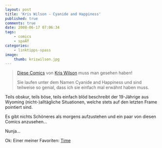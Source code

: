 ```yaml
---
layout: post
title: 'Kris Wilson - Cyanide and Happiness'
published: true
comments: true
date: 2008-06-17 07:06:34
tags:
    - comics
    - spaÃŸ
categories:
    - linktipps-spass
image:
    thumb: kriswilson.jpg
---
```

> [Diese Comics][1] von [Kris Wilson][2] muss man gesehen haben!
> 
> Sie laufen unter dem Namen Cyanide and Happiness und sind teilweise so genial, dass ich sie einfach mal erwähnt haben muss.



Teils obskur, teils böse, teils einfach blöd beschreibt der 19-Jährige aus Wyoming (nicht-)alltägliche Situationen, welche stets auf den letzten Frame pointiert sind.

Es gibt nichts Schöneres als morgens aufzustehen und ein paar von diesen Comics anzusehen&#8230;

Nunja&#8230;

Ok: Einer meiner Favoriten: [Time][3]

 [1]: http://kris-wilson.deviantart.com/gallery "Cyanide and Happiness Comics auf deviantart.com ansehen"
 [2]: http://kris-wilson.deviantart.com/
 [3]: http://kris-wilson.deviantart.com/art/Time-82368725